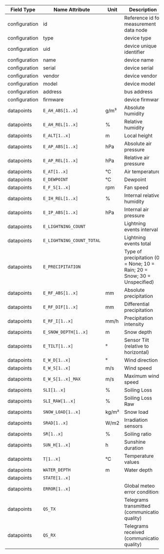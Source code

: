 | Field Type    | Name Attribute            | Unit  | Description                                                              | Value | Required | Example                      | Version |
|---------------|---------------------------|-------|--------------------------------------------------------------------------|-------|----------|------------------------------|---------|
| configuration | id                        |       | Reference id for measurement data node                                   |       | x        | <device id=“1“ type=“meteo“> | 2.0.1   |
| configuration | type                      |       | device type                                                              | meteo | x        | <device id=“1“ type=“meteo“> | 2.0.1   |
| configuration | uid                       |       | device unique identifier                                                 |       | x        | <uid>MET12345</uid>          | 2.0.1   |
| configuration | name                      |       | device name                                                              |       |          | <name>Meteo A</name>         | 2.0.1   |
| configuration | serial                    |       | device serial                                                            |       |          | <serial>MET11.22.33</serial> | 2.0.1   |
| configuration | vendor                    |       | device vendor                                                            |       |          | <vendor>vendor 123</vendor>  | 2.0.1   |
| configuration | model                     |       | device model                                                             |       |          | <model></model>              | 2.0.1   |
| configuration | address                   |       | bus address                                                              |       |          | <address>1</address>         | 2.0.1   |
| configuration | firmware                  |       | device firmware                                                          |       |          | <firmware>1.23.3</firmware>  | 2.0.1   |
| datapoints    | `E_AH_ABS[1..x]`          | g/m³  | Absolute humidity                                                        |       |          |                              |         |
| datapoints    | `E_AH_REL[1..x]`          | %     | Relative humidity                                                        |       |          |                              |         |
| datapoints    | `E_ALT[1..x]`             | m     | Local height                                                             |       |          |                              |         |
| datapoints    | `E_AP_ABS[1..x]`          | hPa   | Absolute air pressure                                                    |       |          |                              |         |
| datapoints    | `E_AP_REL[1..x]`          | hPa   | Relative air pressure                                                    |       |          |                              |         |
| datapoints    | `E_AT[1..x]`              | °C    | Air temperature                                                          |       |          |                              |         |
| datapoints    | `E_DEWPOINT`              | °C    | Dewpoint                                                                 |       |          |                              |         |
| datapoints    | `E_F_S[1..x]`             | rpm   | Fan speed                                                                |       |          |                              |         |
| datapoints    | `E_IH_REL[1..x]`          | %     | Internal relative humidity                                               |       |          |                              |         |
| datapoints    | `E_IP_ABS[1..x]`          | hPa   | Internal air pressure                                                    |       |          |                              |         |
| datapoints    | `E_LIGHTNING_COUNT`       |       | Lightning events interval                                                |       |          |                              |         |
| datapoints    | `E_LIGHTNING_COUNT_TOTAL` |       | Lightning events total                                                   |       |          |                              |         |
| datapoints    | `E_PRECIPITATION`         |       | Type of precipitation (0 = None; 10 = Rain; 20 = Snow; 30 = Unspecified) |       |          |                              |         |
| datapoints    | `E_RF_ABS[1..x]`          | mm    | Absolute precipitation                                                   |       |          |                              |         |
| datapoints    | `E_RF_DIF[1..x]`          | mm    | Differential precipitation                                               |       |          |                              |         |
| datapoints    | `E_RF_I[1..x]`            | mm/h  | Precipitation intensity                                                  |       |          |                              |         |
| datapoints    | `E_SNOW_DEPTH[1..x]`      | m     | Snow depth                                                               |       |          |                              |         |
| datapoints    | `E_TILT[1..x]`            | °     | Sensor Tilt (relative to horizontal)                                     |       |          |                              |         |
| datapoints    | `E_W_D[1..x]`             | °     | Wind direction                                                           |       |          |                              |         |
| datapoints    | `E_W_S[1..x]`             | m/s   | Wind speed                                                               |       |          |                              |         |
| datapoints    | `E_W_S[1..x]_MAX`         | m/s   | Maximum wind speed                                                       |       |          |                              |         |
| datapoints    | `SLI[1..x]`               | %     | Soiling Loss                                                             |       |          |                              |         |
| datapoints    | `SLI_RAW[1..x]`           | %     | Soiling Loss Raw                                                         |       |          |                              |         |
| datapoints    | `SNOW_LOAD[1..x]`         | kg/m² | Snow load                                                                |       |          |                              |         |
| datapoints    | `SRAD[1..x]`              | W/m2  | Irradiation sensors                                                      |       |          |                              |         |
| datapoints    | `SR[1..x]`                | %     | Soiling ratio                                                            |       |          |                              |         |
| datapoints    | `SUN_H[1..x]`             | h     | Sunshine duration                                                        |       |          |                              |         |
| datapoints    | `T[1..x]`                 | °C    | Temperature values                                                       |       |          |                              |         |
| datapoints    | `WATER_DEPTH`             | m     | Water depth                                                              |       |          |                              |         |
| datapoints    | `STATE[1..x]`             |       |                                                                          |       |          |                              |         |
| datapoints    | `ERROR[1..x]`             |       | Global meteo error conditions                                            |       |          |                              |         |
| datapoints    | `QS_TX`                   |       | Telegrams transmitted (communication quality)                            |       |          |                              |         |
| datapoints    | `QS_RX`                   |       | Telegrams received (communication quality)                               |       |          |                              |         |
